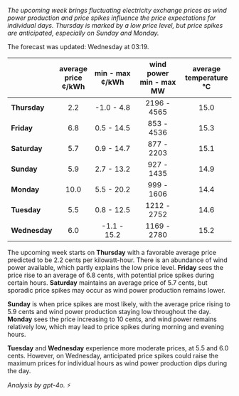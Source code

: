 *The upcoming week brings fluctuating electricity exchange prices as wind power production and price spikes influence the price expectations for individual days. Thursday is marked by a low price level, but price spikes are anticipated, especially on Sunday and Monday.*

The forecast was updated: Wednesday at 03:19.

|                 | average<br>price<br>¢/kWh | min - max<br>¢/kWh | wind power<br>min - max<br>MW | average<br>temperature<br>°C |
|:-------------|:----------------:|:----------------:|:-------------:|:-------------:|
| **Thursday**     |         2.2         |        -1.0 - 4.8       |     2196 - 4565     |         15.0         |
| **Friday**   |         6.8         |        0.5 - 14.5       |     853 - 4536      |         15.3         |
| **Saturday**    |         5.7         |        0.9 - 14.7       |     877 - 2203      |         15.1         |
| **Sunday**   |         5.9         |        2.7 - 13.2       |     927 - 1435      |         14.9         |
| **Monday**   |        10.0         |        5.5 - 20.2       |     999 - 1606      |         14.4         |
| **Tuesday**     |         5.5         |        0.8 - 12.5       |    1212 - 2752      |         14.6         |
| **Wednesday** |         6.0         |       -1.1 - 15.2       |    1169 - 2780      |         15.2         |

The upcoming week starts on **Thursday** with a favorable average price predicted to be 2.2 cents per kilowatt-hour. There is an abundance of wind power available, which partly explains the low price level. **Friday** sees the price rise to an average of 6.8 cents, with potential price spikes during certain hours. **Saturday** maintains an average price of 5.7 cents, but sporadic price spikes may occur as wind power production remains lower.

**Sunday** is when price spikes are most likely, with the average price rising to 5.9 cents and wind power production staying low throughout the day. **Monday** sees the price increasing to 10 cents, and wind power remains relatively low, which may lead to price spikes during morning and evening hours.

**Tuesday** and **Wednesday** experience more moderate prices, at 5.5 and 6.0 cents. However, on Wednesday, anticipated price spikes could raise the maximum prices for individual hours as wind power production dips during the day.

*Analysis by gpt-4o.* ⚡
